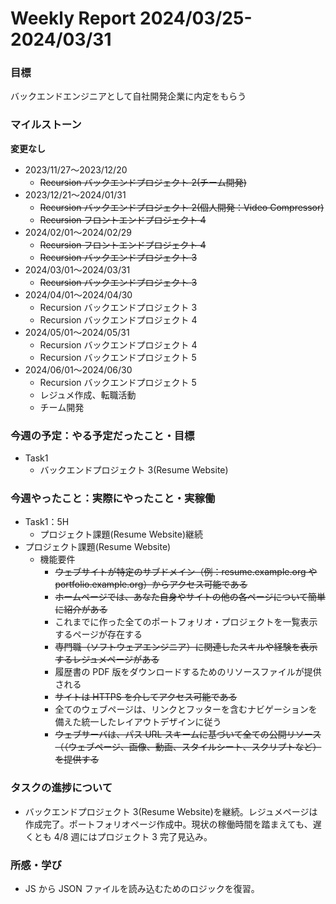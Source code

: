 # Weekly Report 2024/03/25-2024/03/31

### 目標

バックエンドエンジニアとして自社開発企業に内定をもらう

### マイルストーン

**変更なし**

- 2023/11/27〜2023/12/20
  - ~~Recursion バックエンドプロジェクト 2(チーム開発)~~
- 2023/12/21〜2024/01/31
  - ~~Recursion バックエンドプロジェクト 2(個人開発：Video Compressor)~~
  - ~~Recursion フロントエンドプロジェクト 4~~
- 2024/02/01〜2024/02/29
  - ~~Recursion フロントエンドプロジェクト 4~~
  - ~~Recursion バックエンドプロジェクト 3~~
- 2024/03/01〜2024/03/31
  - ~~Recursion バックエンドプロジェクト 3~~
- 2024/04/01〜2024/04/30
  - Recursion バックエンドプロジェクト 3
  - Recursion バックエンドプロジェクト 4
- 2024/05/01〜2024/05/31
  - Recursion バックエンドプロジェクト 4
  - Recursion バックエンドプロジェクト 5
- 2024/06/01〜2024/06/30
  - Recursion バックエンドプロジェクト 5
  - レジュメ作成、転職活動
  - チーム開発

### 今週の予定：やる予定だったこと・目標

- Task1
  - バックエンドプロジェクト 3(Resume Website)

### 今週やったこと：実際にやったこと・実稼働

- Task1：5H
  - プロジェクト課題(Resume Website)継続
- プロジェクト課題(Resume Website)
  - 機能要件
    - ~~ウェブサイトが特定のサブドメイン（例：resume.example.org や portfolio.example.org）からアクセス可能である~~
    - ~~ホームページでは、あなた自身やサイトの他の各ページについて簡単に紹介がある~~
    - これまでに作った全てのポートフォリオ・プロジェクトを一覧表示するページが存在する
    - ~~専門職（ソフトウェアエンジニア）に関連したスキルや経験を表示するレジュメページがある~~
    - 履歴書の PDF 版をダウンロードするためのリソースファイルが提供される
    - ~~サイトは HTTPS を介してアクセス可能である~~
    - 全てのウェブページは、リンクとフッターを含むナビゲーションを備えた統一したレイアウトデザインに従う
    - ~~ウェブサーバは、パス URL スキームに基づいて全ての公開リソース（（ウェブページ、画像、動画、スタイルシート、スクリプトなど）を提供する~~

### タスクの進捗について

- バックエンドプロジェクト 3(Resume Website)を継続。レジュメページは作成完了。ポートフォリオページ作成中。現状の稼働時間を踏まえても、遅くとも 4/8 週にはプロジェクト 3 完了見込み。

### 所感・学び

- JS から JSON ファイルを読み込むためのロジックを復習。
